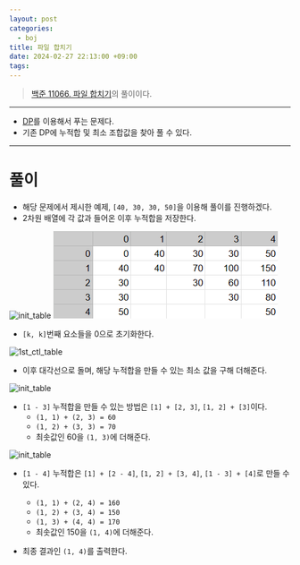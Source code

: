 ```yaml
---
layout: post
categories:
  - boj
title: 파일 합치기
date: 2024-02-27 22:13:00 +09:00
tags:
---
```

>[백준 11066. 파일 합치기](https://www.acmicpc.net/problem/11066)의 풀이이다.


---

- [DP](/algorithm/_posts/2024-02-21-dp)를 이용해서 푸는 문제다.
- 기존 DP에 누적합 및 최소 조합값을 찾아 풀 수 있다.

---

# 풀이
- 해당 문제에서 제시한 예제, `[40, 30, 30, 50]`을 이용해 풀이를 진행하겠다.
- 2차원 배열에 각 값과 들어온 이후 누적합을 저장한다.

![init_table](init_table.png)
<img src='_src/boj/image/2024-02-27-filecombination/init_table.png' >

- `[k, k]`번째 요소들을 0으로 초기화한다.

![1st_ctl_table](1st_ctl_table.png)

- 이후 대각선으로 돌며, 해당 누적합을 만들 수 있는 최소 값을 구해 더해준다.

![init_table](1st_dia_table.png)

- `[1 - 3]` 누적합을 만들 수 있는 방법은 `[1] + [2, 3]`, `[1, 2] + [3]`이다.
	- `(1, 1) + (2, 3) = 60`
	- `(1, 2) + (3, 3) = 70`
	- 최솟값인 60을 `(1, 3)`에 더해준다.

![init_table](2nd_dia_table.png)

- `[1 - 4]` 누적합은 `[1] + [2 - 4]`, `[1, 2] + [3, 4]`, `[1 - 3] + [4]`로 만들 수 있다.
	- `(1, 1) + (2, 4) = 160`
	- `(1, 2) + (3, 4) = 150`
	- `(1, 3) + (4, 4) = 170`
	- 최솟값인 150을 `(1, 4)`에 더해준다.

- 최종 결과인 `(1, 4)`를 출력한다.
